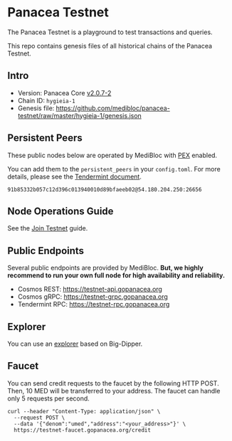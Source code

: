 # Panacea Testnet

The Panacea Testnet is a playground to test transactions and queries.

This repo contains genesis files of all historical chains of the Panacea Testnet.

## Intro

- Version: Panacea Core [v2.0.7-2](https://github.com/medibloc/panacea-core/releases/tag/v2.0.7-2)
- Chain ID: `hygieia-1`
- Genesis file: https://github.com/medibloc/panacea-testnet/raw/master/hygieia-1/genesis.json


## Persistent Peers

These public nodes below are operated by MediBloc with [PEX](https://docs.tendermint.com/master/spec/p2p/messages/pex.html) enabled.

You can add them to the `persistent_peers` in your `config.toml`. For more details, please see the [Tendermint document](https://docs.tendermint.com/master/tendermint-core/using-tendermint.html#peers).

```
91b85332b057c12d396c013940010d89bfaeeb02@54.180.204.250:26656
```


## Node Operations Guide

See the [Join Testnet](https://docs.gopanacea.org/for-validators/3-join-mainnet-testnet) guide.


## Public Endpoints

Several public endpoints are provided by MediBloc.
**But, we highly recommend to run your own full node for high availability and reliability.**

- Cosmos REST: https://testnet-api.gopanacea.org
- Cosmos gRPC: https://testnet-grpc.gopanacea.org
- Tendermint RPC: https://testnet-rpc.gopanacea.org


## Explorer

You can use an [explorer](https://testnet-explorer.gopanacea.org/) based on Big-Dipper.


## Faucet

You can send credit requests to the faucet by the following HTTP POST. Then, 10 MED will be transferred to your address. The faucet can handle only 5 requests per second.
```
curl --header "Content-Type: application/json" \
  --request POST \
  --data '{"denom":"umed","address":"<your_address>"}' \
  https://testnet-faucet.gopanacea.org/credit
```
